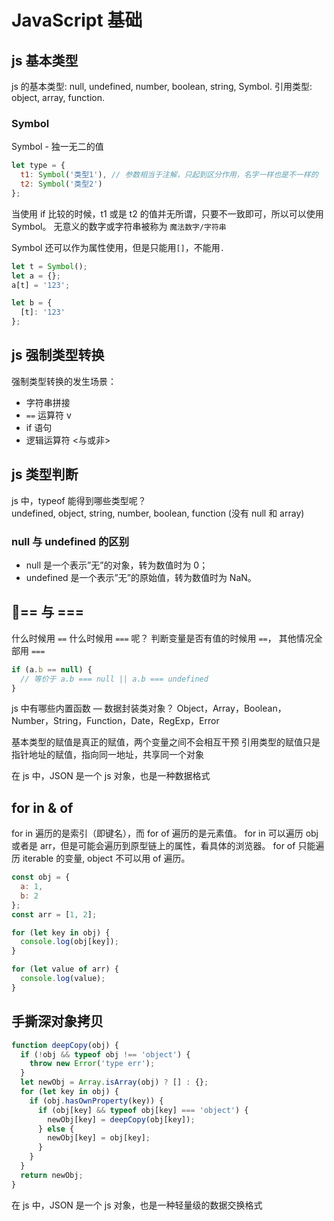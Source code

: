 # JavaScript 基础

## js 基本类型

js 的基本类型: null, undefined, number, boolean, string, Symbol.
引用类型: object, array, function.

### Symbol

Symbol - 独一无二的值

```js
let type = {
  t1: Symbol('类型1'), // 参数相当于注解，只起到区分作用，名字一样也是不一样的
  t2: Symbol('类型2')
};
```

当使用 if 比较的时候，t1 或是 t2 的值并无所谓，只要不一致即可，所以可以使用 Symbol。
无意义的数字或字符串被称为 `魔法数字/字符串`

Symbol 还可以作为属性使用，但是只能用`[]`，不能用`.`

```js
let t = Symbol();
let a = {};
a[t] = '123';

let b = {
  [t]: '123'
};
```

## js 强制类型转换

强制类型转换的发生场景：

- 字符串拼接
- `==` 运算符 v
- if 语句
- 逻辑运算符 <与或非>

## js 类型判断

js 中，typeof 能得到哪些类型呢？  
undefined, object, string, number, boolean, function (没有 null 和 array)

### null 与 undefined 的区别

- null 是一个表示”无”的对象，转为数值时为 0；
- undefined 是一个表示”无”的原始值，转为数值时为 NaN。

## == 与 ===

什么时候用 `==` 什么时候用 `===` 呢？
判断变量是否有值的时候用 `==`， 其他情况全部用 `===`

```js
if (a.b == null) {
  // 等价于 a.b === null || a.b === undefined
}
```

js 中有哪些内置函数 — 数据封装类对象？
Object，Array，Boolean，Number，String，Function，Date，RegExp，Error

基本类型的赋值是真正的赋值，两个变量之间不会相互干预
引用类型的赋值只是指针地址的赋值，指向同一地址，共享同一个对象

在 js 中，JSON 是一个 js 对象，也是一种数据格式

## for in & of

for in 遍历的是索引（即键名），而 for of 遍历的是元素值。
for in 可以遍历 obj 或者是 arr，但是可能会遍历到原型链上的属性，看具体的浏览器。
for of 只能遍历 iterable 的变量, object 不可以用 of 遍历。

```js
const obj = {
  a: 1,
  b: 2
};
const arr = [1, 2];

for (let key in obj) {
  console.log(obj[key]);
}

for (let value of arr) {
  console.log(value);
}
```

## 手撕深对象拷贝

```js
function deepCopy(obj) {
  if (!obj && typeof obj !== 'object') {
    throw new Error('type err');
  }
  let newObj = Array.isArray(obj) ? [] : {};
  for (let key in obj) {
    if (obj.hasOwnProperty(key)) {
      if (obj[key] && typeof obj[key] === 'object') {
        newObj[key] = deepCopy(obj[key]);
      } else {
        newObj[key] = obj[key];
      }
    }
  }
  return newObj;
}
```

在 js 中，JSON 是一个 js 对象，也是一种轻量级的数据交换格式
